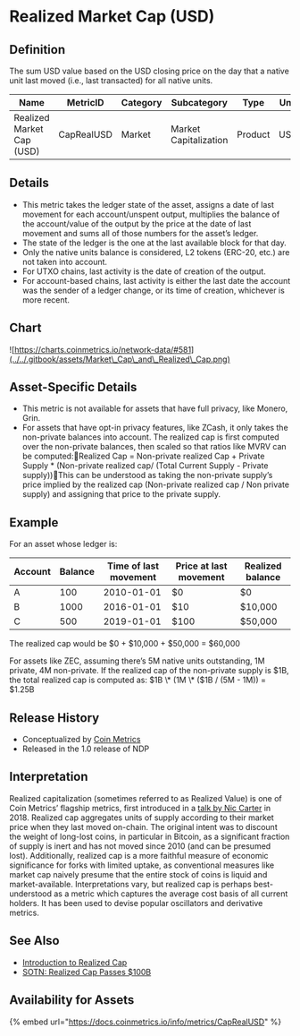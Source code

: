 # Realized Market Cap (USD)

## Definition

The sum USD value based on the USD closing price on the day that a native unit last moved (i.e., last transacted) for all native units.

| Name                      | MetricID   | Category | Subcategory           | Type    | Unit | Interval |
| ------------------------- | ---------- | -------- | --------------------- | ------- | ---- | -------- |
| Realized Market Cap (USD) | CapRealUSD | Market   | Market Capitalization | Product | USD  | 1 day    |

## Details

* This metric takes the ledger state of the asset, assigns a date of last movement for each account/unspent output, multiplies the balance of the account/value of the output by the price at the date of last movement and sums all of those numbers for the asset’s ledger.
* The state of the ledger is the one at the last available block for that day.
* Only the native units balance is considered, L2 tokens (ERC-20, etc.) are not taken into account.
* For UTXO chains, last activity is the date of creation of the output.
* For account-based chains, last activity is either the last date the account was the sender of a ledger change, or its time of creation, whichever is more recent.

## Chart

![https://charts.coinmetrics.io/network-data/#581](../../.gitbook/assets/Market\_Cap\_and\_Realized\_Cap.png)

## Asset-Specific Details

* This metric is not available for assets that have full privacy, like Monero, Grin.
* For assets that have opt-in privacy features, like ZCash, it only takes the non-private balances into account. The realized cap is first computed over the non-private balances, then scaled so that ratios like MVRV can be computed:Realized Cap = Non-private realized Cap + Private Supply \* (Non-private realized cap/ (Total Current Supply - Private supply))This can be understood as taking the non-private supply’s price implied by the realized cap (Non-private realized cap / Non private supply) and assigning that price to the private supply.

## Example

For an asset whose ledger is:

| Account | Balance | Time of last movement | Price at last movement | Realized balance |
| ------- | ------- | --------------------- | ---------------------- | ---------------- |
| A       | 100     | 2010-01-01            | $0                     | $0               |
| B       | 1000    | 2016-01-01            | $10                    | $10,000          |
| C       | 500     | 2019-01-01            | $100                   | $50,000          |

The realized cap would be $0 + $10,000 + $50,000 = $60,000

For assets like ZEC, assuming there’s 5M native units outstanding, 1M private, 4M non-private. If the realized cap of the non-private supply is $1B, the total realized cap is computed as: $1B \* (1M \* ($1B / (5M - 1M)) = $1.25B

## Release History

* Conceptualized by [Coin Metrics](https://coinmetrics.io/realized-capitalization/)
* Released in the 1.0 release of NDP

## Interpretation

Realized capitalization (sometimes referred to as Realized Value) is one of Coin Metrics’ flagship metrics, first introduced in a [talk by Nic Carter](https://medium.com/@RainDogDance/bitcoin-as-a-novel-market-institution-nic-carter-talk-at-baltic-honeybadger-2018-e085f163b213) in 2018. Realized cap aggregates units of supply according to their market price when they last moved on-chain. The original intent was to discount the weight of long-lost coins, in particular in Bitcoin, as a significant fraction of supply is inert and has not moved since 2010 (and can be presumed lost). Additionally, realized cap is a more faithful measure of economic significance for forks with limited uptake, as conventional measures like market cap naively presume that the entire stock of coins is liquid and market-available. Interpretations vary, but realized cap is perhaps best-understood as a metric which captures the average cost basis of all current holders. It has been used to devise popular oscillators and derivative metrics.

## See Also

* [Introduction to Realized Cap](https://coinmetrics.io/realized-capitalization/)
* [SOTN: Realized Cap Passes $100B](https://coinmetrics.substack.com/p/coin-metrics-state-of-the-network-fe8)

## Availability for Assets

{% embed url="https://docs.coinmetrics.io/info/metrics/CapRealUSD" %}
